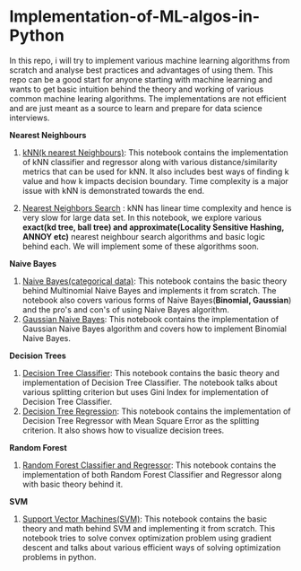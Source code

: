 # Implementation-of-ML-algos-in-Python
In this repo, i will try to implement various machine learning algorithms from scratch and analyse best practices and advantages of using them. This repo can be a good start for anyone starting with machine learning and wants to get basic  intuition behind the theory and working of various common machine learing algorithms. The implementations are not efficient and are just meant as a source to learn and prepare for data science interviews. <br>

**Nearest Neighbours**
1. [kNN(k nearest Neighbours)](https://github.com/jyotipmahes/Implementation-of-ML-algos-in-Python/blob/master/k-NN%20.ipynb): This notebook contains the implementation of kNN classifier and regressor along with various distance/similarity metrics that can be used for kNN. It also includes best ways of finding k value and how k impacts decision boundary. Time complexity is a major issue with kNN is demonstrated towards the end.

2. [Nearest Neighbors Search](https://github.com/jyotipmahes/Implementation-of-ML-algos-in-Python/blob/master/Nearest%20Neighbors%20Search.ipynb) : kNN has linear time complexity and hence is very slow for large data set. In this notebook, we explore various **exact(kd tree, ball tree) and approximate(Locality Sensitive Hashing, ANNOY etc)** nearest neighbour search algorithms and basic logic behind each. We will implement some of these algorithms soon.

**Naive Bayes**
1. [Naive Bayes(categorical data)](https://github.com/jyotipmahes/Implementation-of-ML-algos-in-Python/blob/master/Naive_Bayes.ipynb): This notebook contains the basic theory behind Multinomial Naive Bayes and implements it from scratch. The notebook also covers various forms of Naive Bayes(**Binomial, Gaussian**) and the pro's and con's of using Naive Bayes algorithm.
2. [Gaussian Naive Bayes](https://github.com/jyotipmahes/Implementation-of-ML-algos-in-Python/blob/master/Gaussian_Naive_Bayes.ipynb): This notebook contains the implementation of Gaussian Naive Bayes algorithm and covers how to implement Binomial Naive Bayes.

**Decision Trees**
1. [Decision Tree Classifier](https://github.com/jyotipmahes/Implementation-of-ML-algos-in-Python/blob/master/Decision%20Tree%20Classifier.ipynb): This notebook contains the basic theory and implementation of Decision Tree Classifier. The notebook talks about various splitting criterion but uses Gini Index for implementation of Decision Tree Classifier.
2. [Decision Tree Regression](https://github.com/jyotipmahes/Implementation-of-ML-algos-in-Python/blob/master/Decision%20Tree%20Regression%20.ipynb): This notebook contains the implementation of Decision Tree Regressor with Mean Square Error as the splitting criterion. It also shows how to visualize decision trees.

**Random Forest**
1. [Random Forest Classifier and Regressor](https://github.com/jyotipmahes/Implementation-of-ML-algos-in-Python/blob/master/Random%20Forest%20Regressor%20and%20Classifier.ipynb): This notebook contains the implementation of both Random Forest Classifier and Regressor along with basic theory behind it.

**SVM**
1. [Support Vector Machines(SVM)](https://github.com/jyotipmahes/Implementation-of-ML-algos-in-Python/blob/master/SVM%20Classifier.ipynb): This notebook contains the basic theory and math behind SVM and implementing it from scratch. This notebook tries to solve convex optimization problem using gradient descent and talks about various efficient ways of solving optimization problems in python. 
